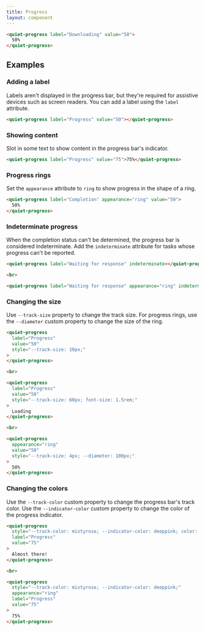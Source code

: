 ```yaml
---
title: Progress
layout: component
---
```


```html {.example}
<quiet-progress label="Downloading" value="50">
  50%
</quiet-progress>
```

## Examples

### Adding a label

Labels aren't displayed in the progress bar, but they're required for assistive devices such as screen readers. You can add a label using the `label` attribute.

```html {.example}
<quiet-progress label="Progress" value="50"></quiet-progress>
```

### Showing content

Slot in some text to show content in the progress bar's indicator.

```html {.example}
<quiet-progress label="Progress" value="75">75%</quiet-progress>
```

### Progress rings

Set the `appearance` attribute to `ring` to show progress in the shape of a ring.

```html {.example .flex-row}
<quiet-progress label="Completion" appearance="ring" value="50">
  50%
</quiet-progress>
```

### Indeterminate progress

When the completion status can't be determined, the progress bar is considered indeterminate. Add the `indeterminate` attribute for tasks whose progress can't be reported.

```html {.example}
<quiet-progress label="Waiting for response" indeterminate></quiet-progress>

<br>

<quiet-progress label="Waiting for response" appearance="ring" indeterminate></quiet-progress>
```

### Changing the size

Use `--track-size` property to change the track size. For progress rings, use the `--diameter` custom property to change the size of the ring.

```html {.example}
<quiet-progress 
  label="Progress"
  value="50"
  style="--track-size: 10px;"
>
</quiet-progress>

<br>

<quiet-progress 
  label="Progress"
  value="50"
  style="--track-size: 60px; font-size: 1.5rem;"
>
  Loading
</quiet-progress>

<br>

<quiet-progress 
  appearance="ring"
  value="50"
  style="--track-size: 4px; --diameter: 100px;"
>
  50%
</quiet-progress>
```

### Changing the colors

Use the `--track-color` custom property to change the progress bar's track color. Use the `--indicator-color` custom property to change the color of the progress indicator.

```html {.example}
<quiet-progress 
  style="--track-color: mistyrose; --indicator-color: deeppink; color: white;"
  label="Progress" 
  value="75"
>
  Almost there!
</quiet-progress>

<br>

<quiet-progress 
  style="--track-color: mistyrose; --indicator-color: deeppink;"
  appearance="ring"
  label="Progress" 
  value="75"
>
  75%
</quiet-progress>
```
